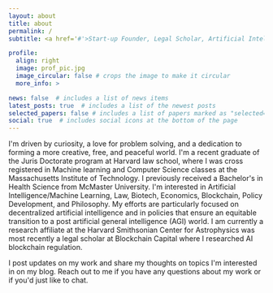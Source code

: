 ```yaml
---
layout: about
title: about
permalink: /
subtitle: <a href='#'>Start-up Founder, Legal Scholar, Artificial Intelligence Researcher</a>.

profile:
  align: right
  image: prof_pic.jpg
  image_circular: false # crops the image to make it circular
  more_info: >

news: false  # includes a list of news items
latest_posts: true  # includes a list of the newest posts
selected_papers: false # includes a list of papers marked as "selected={true}"
social: true  # includes social icons at the bottom of the page
---
```


I'm driven by curiosity, a love for problem solving, and a dedication to forming a more creative, free, and peaceful world. I'm a recent graduate of the Juris Doctorate program at Harvard law school, where I was cross registered in Machine learning and Computer Science classes at the Massachusetts Institute of Technology. I previously received a Bachelor's in Health Science from McMaster University. I'm interested in Artificial Intelligence/Machine Learning, Law, Biotech, Economics, Blockchain, Policy Development, and Philosophy. My efforts are particularly focused on decentralized artificial intelligence and in policies that ensure an equitable transition to a post artificial general intelligence (AGI) world. I am currently a research affiliate at the Harvard Smithsonian Center for Astrophysics was most recently a legal scholar at Blockchain Capital where I researched AI blockchain regulation. 

I post updates on my work and share my thoughts on topics I'm interested in on my blog. Reach out to me if you have any questions about my work or if you'd just like to chat.
